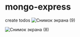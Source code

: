 # mongo-express
create todos
![Снимок экрана (9)](https://user-images.githubusercontent.com/77837323/120726009-1b1e8400-c512-11eb-865c-a76c8ead6733.png)

![Снимок экрана (8)](https://user-images.githubusercontent.com/77837323/120726038-3093ae00-c512-11eb-8f2d-6fc3ef8271a1.png)
